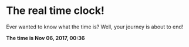 # The real time clock!

Ever wanted to know what the time is? Well, your journey is about to end!

**The time is Nov 06, 2017, 00:36**